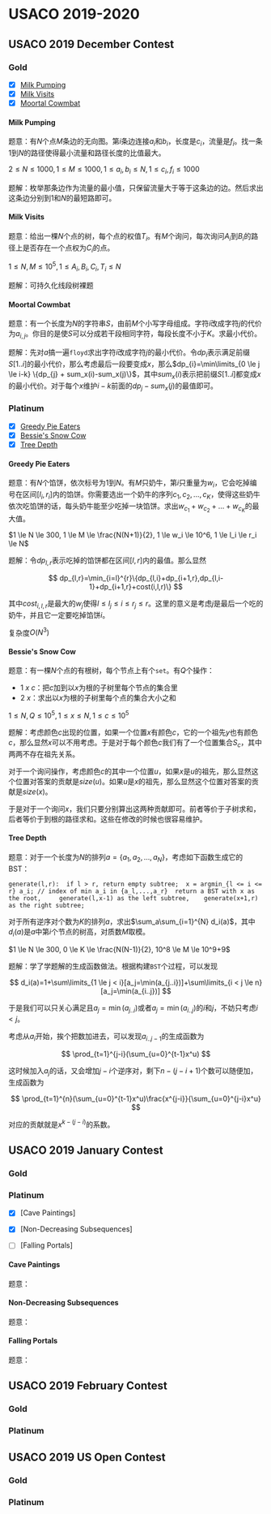# USACO 2019-2020

## USACO 2019 December Contest

### Gold

- [x] [Milk Pumping](http://usaco.org/index.php?page=viewproblem2&cpid=969)
- [x] [Milk Visits](http://usaco.org/index.php?page=viewproblem2&cpid=970)
- [x] [Moortal Cowmbat](http://usaco.org/index.php?page=viewproblem2&cpid=971)

#### Milk Pumping

题意：有$N$个点$M$条边的无向图。第$i$条边连接$a_i$和$b_i$，长度是$c_i$，流量是$f_i$。找一条$1$到$N$的路径使得最小流量和路径长度的比值最大。

$2 \le N \le 1000, 1 \le M \le 1000, 1 \le a_i, b_i \le N, 1 \le c_i,f_i \le 1000$

题解：枚举那条边作为流量的最小值，只保留流量大于等于这条边的边。然后求出这条边分别到$1$和$N$的最短路即可。

#### Milk Visits

题意：给出一棵$N$个点的树，每个点的权值$T_i$。有$M$个询问，每次询问$A_i$到$B_i$的路径上是否存在一个点权为$C_i$的点。

$1 \le N,M \le 10^5, 1 \le A_i, B_i, C_i, T_i \le N$

题解：可持久化线段树裸题

#### Moortal Cowmbat

题意：有一个长度为$N$的字符串$S$，由前$M$个小写字母组成。字符$i$改成字符$j$的代价为$a_{i,j}$。你目的是使$S$可以分成若干段相同字符，每段长度不小于$K$。求最小代价。

题解：先对$a$搞一遍`floyd`求出字符$i$改成字符$j$的最小代价。令$dp_{i}$表示满足前缀$S[1..i]$的最小代价，那么考虑最后一段要变成$x$，那么$dp_{i}=\min\limits_{0 \le j \le i-k} \{dp_{j} + sum_x(i)-sum_x(j)\}$，其中$sum_x(i)$表示把前缀$S[1..i]$都变成$x$的最小代价。对于每个$x$维护$i-k$前面的$dp_j-sum_x(j)$的最值即可。

### Platinum

- [x] [Greedy Pie Eaters](http://usaco.org/index.php?page=viewproblem2&cpid=972)
- [x] [Bessie's Snow Cow](http://usaco.org/index.php?page=viewproblem2&cpid=973)
- [x] [Tree Depth](http://usaco.org/index.php?page=viewproblem2&cpid=974)

#### Greedy Pie Eaters

题意：有$N$个馅饼，依次标号为$1$到$N$。有$M$只奶牛，第$i$只重量为$w_i$，它会吃掉编号在区间$[l_i,r_i]$内的馅饼。你需要选出一个奶牛的序列$c_1,c_2,\dots,c_K$，使得这些奶牛依次吃馅饼的话，每头奶牛能至少吃掉一块馅饼。求出$w_{c_1}+w_{c_2}+\dots+w_{c_K}$的最大值。

$1 \le N \le 300, 1 \le M \le \frac{N(N+1)}{2}, 1 \le w_i \le 10^6, 1 \le l_i \le r_i \le N$

题解：令$dp_{l,r}$表示吃掉的馅饼都在区间$[l,r]$内的最值。那么显然

$$
dp_{l,r}=\min_{i=l}^{r}\{dp_{l,i}+dp_{i+1,r},dp_{l,i-1}+dp_{i+1,r}+cost(i,l,r)\}
$$

其中$cost_{i,l,r}$是最大的$w_j$使得$l \le l_j \le i \le r_j \le r$。这里的意义是考虑$j$是最后一个吃的奶牛，并且它一定要吃掉馅饼$i$。

复杂度$O(N^3)$

#### Bessie's Snow Cow

题意：有一棵$N$个点的有根树，每个节点上有个`set`。有$Q$个操作：

- $1\ x\ c$：把$c$加到以$x$为根的子树里每个节点的集合里
- $2\ x$：求出以$x$为根的子树里每个点的集合大小之和

$1 \le N, Q \le 10^5, 1 \le x \le N, 1 \le c \le 10^5$

题解：考虑颜色$c$出现的位置，如果一个位置$x$有颜色$c$，它的一个祖先$y$也有颜色$c$，那么显然$x$可以不用考虑。于是对于每个颜色$c$我们有了一个位置集合$S_c$，其中两两不存在祖先关系。

对于一个询问操作，考虑颜色$c$的其中一个位置$u$，如果$x$是$u$的祖先，那么显然这个位置对答案的贡献是$size(u)$。如果$u$是$x$的祖先，那么显然这个位置对答案的贡献是$size(x)$。

于是对于一个询问$x$，我们只要分别算出这两种贡献即可。前者等价于子树求和，后者等价于到根的路径求和。这些在修改的时候也很容易维护。

#### Tree Depth

题意：对于一个长度为$N$的排列$a=\{a_1,a_2,\dots,a_N\}$，考虑如下函数生成它的BST：

```
generate(l,r):  if l > r, return empty subtree;  x = argmin_{l <= i <= r} a_i; // index of min a_i in {a_l,...,a_r}  return a BST with x as the root,     generate(l,x-1) as the left subtree,    generate(x+1,r) as the right subtree;
```

对于所有逆序对个数为$K$的排列$a$，求出$\sum_a\sum_{i=1}^{N} d_i(a)$，其中$d_i(a)$是$a$中第$i$个节点的树高，对质数$M$取模。

$1 \le N \le 300, 0 \le K \le \frac{N(N-1)}{2}, 10^8 \le M \le 10^9+9$

题解：学了学题解的生成函数做法。根据构建`BST`个过程，可以发现

$$
d_i(a)=1+\sum\limits_{1 \le j < i}[a_j=\min(a_{j..i})]+\sum\limits_{i < j \le n}[a_j=\min(a_{i..j})]
$$

于是我们可以只关心满足且$a_j=\min(a_{j..i})$或者$a_j=\min(a_{i..j})$的$i$和$j$，不妨只考虑$i < j$。

考虑从$a_i$开始，挨个把数加进去，可以发现$a_{i..j-1}$的生成函数为

$$
\prod_{t=1}^{j-i}(\sum_{u=0}^{t-1}x^u)
$$

这时候加入$a_j$的话，又会增加$j-i$个逆序对，剩下$n-(j-i+1)$个数可以随便加，生成函数为

$$
\prod_{t=1}^{n}(\sum_{u=0}^{t-1}x^u)\frac{x^{j-i}}{\sum_{u=0}^{j-i}x^u}
$$

对应的贡献就是$x^{k-(j-i)}$的系数。

## USACO 2019 January Contest

### Gold

### Platinum

- [x] [Cave Paintings]

- [x] [Non-Decreasing Subsequences]

- [ ] [Falling Portals]

#### Cave Paintings

题意：

#### Non-Decreasing Subsequences

题意：

#### Falling Portals

题意：

## USACO 2019 February Contest

### Gold

### Platinum

## USACO 2019 US Open Contest

### Gold

### Platinum
